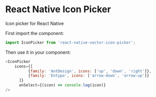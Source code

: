 # React Native Icon Picker

Icon picker for React Native

First import the component:
```js
import IconPicker from 'react-native-vector-icon-picker';
```

Then use it in your component:
```js
<IconPicker 
    icons={[
          {family: 'AntDesign', icons: ['up', 'down', 'right']},
          {family: 'Entypo', icons: ['arrow-down', 'arrow-up']}
      ]}
      onSelect={(icon) => console.log(icon)}
/>
```
